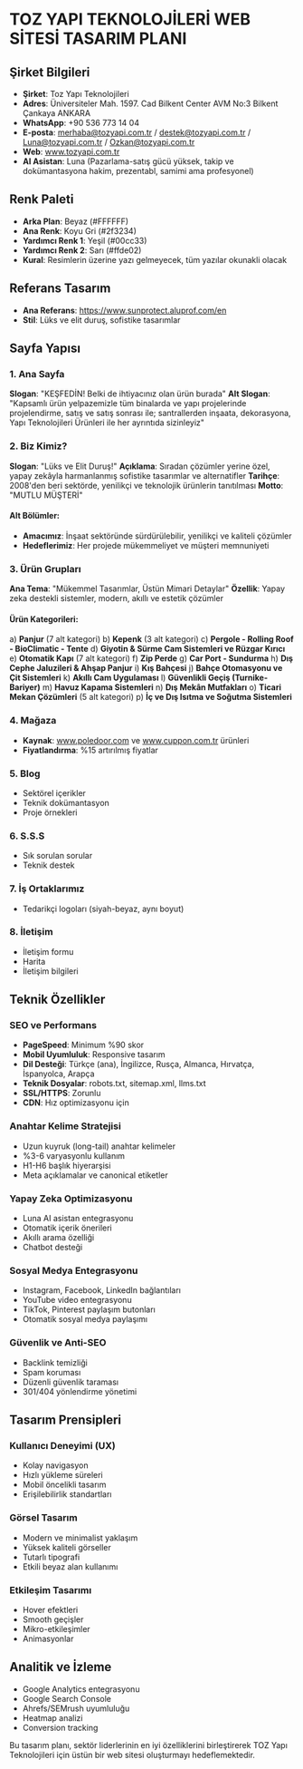 # TOZ YAPI TEKNOLOJİLERİ WEB SİTESİ TASARIM PLANI

## Şirket Bilgileri
- **Şirket**: Toz Yapı Teknolojileri
- **Adres**: Üniversiteler Mah. 1597. Cad Bilkent Center AVM No:3 Bilkent Çankaya ANKARA
- **WhatsApp**: +90 536 773 14 04
- **E-posta**: merhaba@tozyapi.com.tr / destek@tozyapi.com.tr / Luna@tozyapi.com.tr / Ozkan@tozyapi.com.tr
- **Web**: www.tozyapi.com.tr
- **AI Asistan**: Luna (Pazarlama-satış gücü yüksek, takip ve dokümantasyona hakim, prezentabl, samimi ama profesyonel)

## Renk Paleti
- **Arka Plan**: Beyaz (#FFFFFF)
- **Ana Renk**: Koyu Gri (#2f3234)
- **Yardımcı Renk 1**: Yeşil (#00cc33)
- **Yardımcı Renk 2**: Sarı (#ffde02)
- **Kural**: Resimlerin üzerine yazı gelmeyecek, tüm yazılar okunakli olacak

## Referans Tasarım
- **Ana Referans**: https://www.sunprotect.aluprof.com/en
- **Stil**: Lüks ve elit duruş, sofistike tasarımlar

## Sayfa Yapısı

### 1. Ana Sayfa
**Slogan**: "KEŞFEDİN! Belki de ihtiyacınız olan ürün burada"
**Alt Slogan**: "Kapsamlı ürün yelpazemizle tüm binalarda ve yapı projelerinde projelendirme, satış ve satış sonrası ile; santrallerden inşaata, dekorasyona, Yapı Teknolojileri Ürünleri ile her ayrıntıda sizinleyiz"

### 2. Biz Kimiz?
**Slogan**: "Lüks ve Elit Duruş!"
**Açıklama**: Sıradan çözümler yerine özel, yapay zekâyla harmanlanmış sofistike tasarımlar ve alternatifler
**Tarihçe**: 2008'den beri sektörde, yenilikçi ve teknolojik ürünlerin tanıtılması
**Motto**: "MUTLU MÜŞTERİ"

#### Alt Bölümler:
- **Amacımız**: İnşaat sektöründe sürdürülebilir, yenilikçi ve kaliteli çözümler
- **Hedeflerimiz**: Her projede mükemmeliyet ve müşteri memnuniyeti

### 3. Ürün Grupları
**Ana Tema**: "Mükemmel Tasarımlar, Üstün Mimari Detaylar"
**Özellik**: Yapay zeka destekli sistemler, modern, akıllı ve estetik çözümler

#### Ürün Kategorileri:
a) **Panjur** (7 alt kategori)
b) **Kepenk** (3 alt kategori)
c) **Pergole - Rolling Roof - BioClimatic - Tente**
d) **Giyotin & Sürme Cam Sistemleri ve Rüzgar Kırıcı**
e) **Otomatik Kapı** (7 alt kategori)
f) **Zip Perde**
g) **Car Port - Sundurma**
h) **Dış Cephe Jaluzileri & Ahşap Panjur**
i) **Kış Bahçesi**
j) **Bahçe Otomasyonu ve Çit Sistemleri**
k) **Akıllı Cam Uygulaması**
l) **Güvenlikli Geçiş (Turnike-Bariyer)**
m) **Havuz Kapama Sistemleri**
n) **Dış Mekân Mutfakları**
o) **Ticari Mekan Çözümleri** (5 alt kategori)
p) **İç ve Dış Isıtma ve Soğutma Sistemleri**

### 4. Mağaza
- **Kaynak**: www.poledoor.com ve www.cuppon.com.tr ürünleri
- **Fiyatlandırma**: %15 artırılmış fiyatlar

### 5. Blog
- Sektörel içerikler
- Teknik dokümantasyon
- Proje örnekleri

### 6. S.S.S
- Sık sorulan sorular
- Teknik destek

### 7. İş Ortaklarımız
- Tedarikçi logoları (siyah-beyaz, aynı boyut)

### 8. İletişim
- İletişim formu
- Harita
- İletişim bilgileri

## Teknik Özellikler

### SEO ve Performans
- **PageSpeed**: Minimum %90 skor
- **Mobil Uyumluluk**: Responsive tasarım
- **Dil Desteği**: Türkçe (ana), İngilizce, Rusça, Almanca, Hırvatça, İspanyolca, Arapça
- **Teknik Dosyalar**: robots.txt, sitemap.xml, llms.txt
- **SSL/HTTPS**: Zorunlu
- **CDN**: Hız optimizasyonu için

### Anahtar Kelime Stratejisi
- Uzun kuyruk (long-tail) anahtar kelimeler
- %3-6 varyasyonlu kullanım
- H1-H6 başlık hiyerarşisi
- Meta açıklamalar ve canonical etiketler

### Yapay Zeka Optimizasyonu
- Luna AI asistan entegrasyonu
- Otomatik içerik önerileri
- Akıllı arama özelliği
- Chatbot desteği

### Sosyal Medya Entegrasyonu
- Instagram, Facebook, LinkedIn bağlantıları
- YouTube video entegrasyonu
- TikTok, Pinterest paylaşım butonları
- Otomatik sosyal medya paylaşımı

### Güvenlik ve Anti-SEO
- Backlink temizliği
- Spam koruması
- Düzenli güvenlik taraması
- 301/404 yönlendirme yönetimi

## Tasarım Prensipleri

### Kullanıcı Deneyimi (UX)
- Kolay navigasyon
- Hızlı yükleme süreleri
- Mobil öncelikli tasarım
- Erişilebilirlik standartları

### Görsel Tasarım
- Modern ve minimalist yaklaşım
- Yüksek kaliteli görseller
- Tutarlı tipografi
- Etkili beyaz alan kullanımı

### Etkileşim Tasarımı
- Hover efektleri
- Smooth geçişler
- Mikro-etkileşimler
- Animasyonlar

## Analitik ve İzleme
- Google Analytics entegrasyonu
- Google Search Console
- Ahrefs/SEMrush uyumluluğu
- Heatmap analizi
- Conversion tracking

Bu tasarım planı, sektör liderlerinin en iyi özelliklerini birleştirerek TOZ Yapı Teknolojileri için üstün bir web sitesi oluşturmayı hedeflemektedir.

